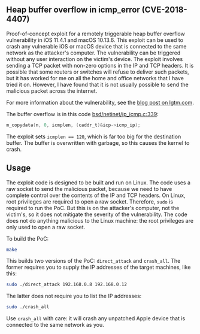 ## Heap buffer overflow in icmp_error (CVE-2018-4407)

Proof-of-concept exploit for a remotely triggerable heap buffer overflow vulnerability in iOS 11.4.1 and macOS 10.13.6. This exploit can be used to crash any vulnerable iOS or macOS device that is connected to the same network as the attacker's computer. The vulnerability can be triggered without any user interaction on the victim's device. The exploit involves sending a TCP packet with non-zero options in the IP and TCP headers. It is possible that some routers or switches will refuse to deliver such packets, but it has worked for me on all the home and office networks that I have tried it on. However, I have found that it is not usually possible to send the malicious packet across the internet. 

For more information about the vulnerability, see the [blog post on lgtm.com](https://lgtm.com/blog/apple_xnu_icmp_error_CVE-2018-4407).

The buffer overflow is in this code [bsd/netinet/ip_icmp.c:339](https://github.com/apple/darwin-xnu/blob/0a798f6738bc1db01281fc08ae024145e84df927/bsd/netinet/ip_icmp.c#L339):

```c
m_copydata(n, 0, icmplen, (caddr_t)&icp->icmp_ip);
```

The exploit sets `icmplen == 120`, which is far too big for the destination buffer. The buffer is overwritten with garbage, so this causes the kernel to crash.

## Usage

The exploit code is designed to be built and run on Linux. The code uses a raw socket to send the malicious packet, because we need to have complete control over the contents of the IP and TCP headers. On Linux, root privileges are required to open a raw socket. Therefore, `sudo` is required to run the PoC. But this is on the attacker's computer, not the victim's, so it does not mitigate the severity of the vulnerability. The code does not do anything malicious to the Linux machine: the root privileges are only used to open a raw socket.

To build the PoC:

```bash
make
```

This builds two versions of the PoC: `direct_attack` and `crash_all`. The former requires you to supply the IP addresses of the target machines, like this:

```bash
sudo ./direct_attack 192.168.0.8 192.168.0.12
```

The latter does not require you to list the IP addresses:

```bash
sudo ./crash_all
```

Use `crash_all` with care: it will crash any unpatched Apple device that is connected to the same network as you.
